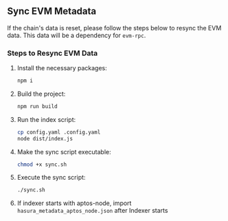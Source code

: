 ## Sync EVM Metadata

If the chain's data is reset, please follow the steps below to resync the EVM data. This data will be a dependency for `evm-rpc`.

### Steps to Resync EVM Data

1. Install the necessary packages:
    ```bash
    npm i
    ```

2. Build the project:
    ```bash
    npm run build
    ```

3. Run the index script:
    ```bash
    cp config.yaml .config.yaml
    node dist/index.js
    ```

4. Make the sync script executable:
    ```bash
    chmod +x sync.sh
    ```

5. Execute the sync script:
    ```bash
    ./sync.sh
    ```
6. If indexer starts with aptos-node, import `hasura_metadata_aptos_node.json` after Indexer starts